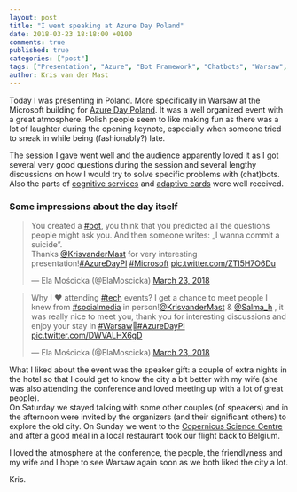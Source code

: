 ```yaml
---
layout: post
title: "I went speaking at Azure Day Poland"
date: 2018-03-23 18:18:00 +0100
comments: true
published: true
categories: ["post"]
tags: ["Presentation", "Azure", "Bot Framework", "Chatbots", "Warsaw", "Poland", "Azure Day", "Adaptive cards", "Cognitive services"]
author: Kris van der Mast
---
```

Today I was presenting in Poland. More specifically in Warsaw at the Microsoft building for [Azure Day Poland](http://azureday.pro/). It was a well organized event with a great atmosphere. Polish people seem to like making fun as there was a lot of laughter during the opening keynote, especially when someone tried to sneak in while being (fashionably?) late.  

The session I gave went well and the audience apparently loved it as I got several very good questions during the session and several lengthy discussions on how I would try to solve specific problems with (chat)bots. Also the parts of [cognitive services](https://azure.microsoft.com/en-us/services/cognitive-services/) and [adaptive cards](http://adaptivecards.io/) were well received.  

### Some impressions about the day itself

<blockquote class="twitter-tweet" data-lang="en"><p lang="en" dir="ltr">You created a <a href="https://twitter.com/hashtag/bot?src=hash&amp;ref_src=twsrc%5Etfw">#bot</a>, you think that you predicted all the questions people might ask you. And then someone writes: „I wanna commit a suicide”. <br>Thanks <a href="https://twitter.com/KrisvanderMast?ref_src=twsrc%5Etfw">@KrisvanderMast</a> for very interesting presentation!<a href="https://twitter.com/hashtag/AzureDayPl?src=hash&amp;ref_src=twsrc%5Etfw">#AzureDayPl</a> <a href="https://twitter.com/hashtag/Microsoft?src=hash&amp;ref_src=twsrc%5Etfw">#Microsoft</a> <a href="https://t.co/ZTI5H7O6Du">pic.twitter.com/ZTI5H7O6Du</a></p>&mdash; Ela Mościcka (@ElaMoscicka) <a href="https://twitter.com/ElaMoscicka/status/977167880604323840?ref_src=twsrc%5Etfw">March 23, 2018</a></blockquote>


<blockquote class="twitter-tweet" data-lang="en"><p lang="en" dir="ltr">Why I ❤️ attending <a href="https://twitter.com/hashtag/tech?src=hash&amp;ref_src=twsrc%5Etfw">#tech</a> events? I get a chance to meet people I knew from <a href="https://twitter.com/hashtag/socialmedia?src=hash&amp;ref_src=twsrc%5Etfw">#socialmedia</a> in person!<a href="https://twitter.com/KrisvanderMast?ref_src=twsrc%5Etfw">@KrisvanderMast</a> &amp; <a href="https://twitter.com/Salma_h?ref_src=twsrc%5Etfw">@Salma_h</a> , it was really nice to meet you, thank you for interesting discussions and enjoy your stay in <a href="https://twitter.com/hashtag/Warsaw?src=hash&amp;ref_src=twsrc%5Etfw">#Warsaw</a>🤗<a href="https://twitter.com/hashtag/AzureDayPl?src=hash&amp;ref_src=twsrc%5Etfw">#AzureDayPl</a> <a href="https://t.co/DWVALHX6gD">pic.twitter.com/DWVALHX6gD</a></p>&mdash; Ela Mościcka (@ElaMoscicka) <a href="https://twitter.com/ElaMoscicka/status/977186598336024579?ref_src=twsrc%5Etfw">March 23, 2018</a></blockquote>
<script async src="https://platform.twitter.com/widgets.js" charset="utf-8"></script>

What I liked about the event was the speaker gift: a couple of extra nights in the hotel so that I could get to know the city a bit better with my wife (she was also attending the conference and loved meeting up with a lot of great people).  
On Saturday we stayed talking with some other couples (of speakers) and in the afternoon were invited by the organizers (and their significant others) to explore the old city. On Sunday we went to the [Copernicus Science Centre](http://www.kopernik.org.pl/en/) and after a good meal in a local restaurant took our flight back to Belgium.  

I loved the atmosphere at the conference, the people, the friendlyness and my wife and I hope to see Warsaw again soon as we both liked the city a lot.

Kris.